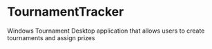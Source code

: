 # TournamentTracker
Windows Tournament Desktop application that allows users to create tournaments and assign prizes
